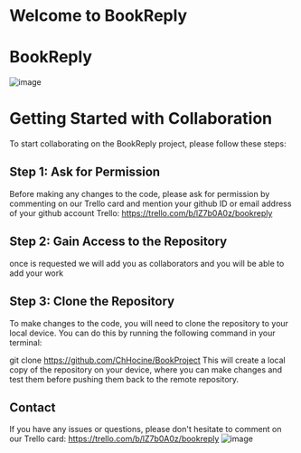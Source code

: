 # Welcome to BookReply




# BookReply
![image](https://github.com/user-attachments/assets/f615c084-a30e-485d-812d-e2f418d22897)

# Getting Started with Collaboration
To start collaborating on the BookReply project, please follow these steps:

## Step 1: Ask for Permission
Before making any changes to the code, please ask for permission by commenting on our Trello card and mention your github ID or email address of your github account
Trello: https://trello.com/b/lZ7b0A0z/bookreply

## Step 2: Gain Access to the Repository
once is requested we will add you as collaborators and you will be able to add your work

## Step 3: Clone the Repository
To make changes to the code, you will need to clone the repository to your local device. You can do this by running the following command in your terminal:

git clone https://github.com/ChHocine/BookProject
This will create a local copy of the repository on your device, where you can make changes and test them before pushing them back to the remote repository.

## Contact
If you have any issues or questions, please don't hesitate to comment on our Trello card: https://trello.com/b/lZ7b0A0z/bookreply
![image](https://github.com/user-attachments/assets/e5a9f7d2-53e2-47ae-be35-8029c0632e3b)
